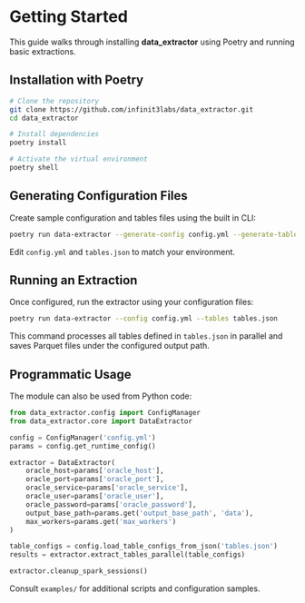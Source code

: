 # Getting Started

This guide walks through installing **data_extractor** using Poetry and running basic extractions.

## Installation with Poetry

```bash
# Clone the repository
git clone https://github.com/infinit3labs/data_extractor.git
cd data_extractor

# Install dependencies
poetry install

# Activate the virtual environment
poetry shell
```

## Generating Configuration Files

Create sample configuration and tables files using the built in CLI:

```bash
poetry run data-extractor --generate-config config.yml --generate-tables tables.json
```

Edit `config.yml` and `tables.json` to match your environment.

## Running an Extraction

Once configured, run the extractor using your configuration files:

```bash
poetry run data-extractor --config config.yml --tables tables.json
```

This command processes all tables defined in `tables.json` in parallel and saves Parquet files under the configured output path.

## Programmatic Usage

The module can also be used from Python code:

```python
from data_extractor.config import ConfigManager
from data_extractor.core import DataExtractor

config = ConfigManager('config.yml')
params = config.get_runtime_config()

extractor = DataExtractor(
    oracle_host=params['oracle_host'],
    oracle_port=params['oracle_port'],
    oracle_service=params['oracle_service'],
    oracle_user=params['oracle_user'],
    oracle_password=params['oracle_password'],
    output_base_path=params.get('output_base_path', 'data'),
    max_workers=params.get('max_workers')
)

table_configs = config.load_table_configs_from_json('tables.json')
results = extractor.extract_tables_parallel(table_configs)

extractor.cleanup_spark_sessions()
```

Consult `examples/` for additional scripts and configuration samples.
